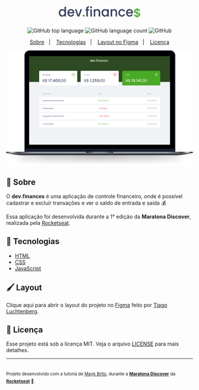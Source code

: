 <h1 align="center">
  <img alt="Maratona Discover" src="./.github/logo.svg" width="220px" />
</h1>

<p align="center">
  <img alt="GitHub top language" src="https://img.shields.io/github/languages/top/ErickNathan/ProjectHappy-NLW3?style=flat-square">
  <img alt="GitHub language count" src="https://img.shields.io/github/languages/count/ErickNathan/ProjectHappy-NLW3?style=flat-square">
  <img alt="GitHub" src="https://img.shields.io/github/license/ErickNathan/ProjectHappy-NLW3?style=flat-square"> 
</p>
<p align="center">
  <a href="#bookmark-sobre">Sobre</a>&nbsp;&nbsp;&nbsp;|&nbsp;&nbsp;&nbsp;
  <a href="#rocket-tecnologias">Tecnologias</a>&nbsp;&nbsp;&nbsp;|&nbsp;&nbsp;&nbsp;
  <a href="#paintbrush-layout">Layout no Figma</a>&nbsp;&nbsp;&nbsp;|&nbsp;&nbsp;&nbsp;
  <a href="#memo-licença">Licença</a>
</p>

<p align="center">
  <img alt="design do projeto" width="650px" src="./.github/mockup.png" />
<p>

## :bookmark: Sobre

O **dev.finances** é uma aplicação de controle financeiro, onde é possível cadastrar e excluir transações e ver o saldo de entrada e saída :moneybag:
  
Essa aplicação foi desenvolvida durante a 1° edição da **Maratona Discover**, realizada pela [Rocketseat](https://rocketseat.com.br/).

## :rocket: Tecnologias

-  [HTML](https://developer.mozilla.org/pt-BR/docs/Web/HTML/)
-  [CSS](https://developer.mozilla.org/pt-BR/docs/Web/CSS/)
-  [JavaScript](https://developer.mozilla.org/pt-BR/docs/Web/JavaScript/)

## :paintbrush: Layout

Clique aqui para abrir o layout do projeto no [Figma](https://www.figma.com/file/7Vu9DzUaCZIV4nibzkjgB4/dev.finance%24-Maratona-Discover) feito por [Tiago Luchtenberg](https://www.instagram.com/tiagoluchtenberg/).

## :memo: Licença

Esse projeto está sob a licença MIT. Veja o arquivo [LICENSE](LICENSE.md) para mais detalhes.

---

<sup><br/>Projeto desenvolvido com a tutoria de [Mayk Brito](https://github.com/maykbrito), durante a [**Maratona Discover**](https://maratonadiscover.rocketseat.com.br/inscricao) da [**Rocketseat**](https://rocketseat.com.br/) 💜.</sup>
